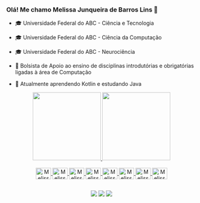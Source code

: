 ### Olá! Me chamo Melissa Junqueira de Barros Lins 👋

- 🎓 Universidade Federal do ABC - Ciência e Tecnologia
- 🎓 Universidade Federal do ABC - Ciência da Computação
- 🎓 Universidade Federal do ABC - Neurociência

- 🔭 Bolsista de Apoio ao ensino de disciplinas introdutórias e obrigatórias ligadas à área de Computação
- 🌱 Atualmente aprendendo Kotlin e estudando Java

<section align="center" class="informações">
  <a href="https://github.com/melissajblins">
  <img height="180em" src="https://github-readme-stats.vercel.app/api?username=melissajblins&show_icons=true&theme=dracula&include_all_commits=true&count_private=true"/>
  <img height="180em" src="https://github-readme-stats.vercel.app/api/top-langs/?username=melissajblins&layout=compact&langs_count=7&theme=dracula"/>
</div>
 
<section style="display: inline_block" class="habilidades"><br>
  <img align="center" alt="Melissa-Java" height="30" width="40" src="https://cdn.jsdelivr.net/gh/devicons/devicon/icons/java/java-original.svg">
  <img align="center" alt="Melissa-Python" height="30" width="40" src="https://cdn.jsdelivr.net/gh/devicons/devicon/icons/python/python-original.svg">
  <img align="center" alt="Melissa-JS" height="30" width="40" src="https://cdn.jsdelivr.net/gh/devicons/devicon/icons/javascript/javascript-plain.svg">
  <img align="center" alt="Melissa-C" height="30" width="40" src="https://cdn.jsdelivr.net/gh/devicons/devicon/icons/c/c-original.svg">
  <img align="center" alt="Melissa-HTML" height="30" width="40" src="https://cdn.jsdelivr.net/gh/devicons/devicon/icons/html5/html5-original.svg">
  <img align="center" alt="Melissa-CSS" height="30" width="40" src="https://cdn.jsdelivr.net/gh/devicons/devicon/icons/css3/css3-original.svg">
  <img align="center" alt="Melissa-Bootstrap" height="30" width="40" src="https://cdn.jsdelivr.net/gh/devicons/devicon/icons/bootstrap/bootstrap-plain.svg">
  <img align="center" alt="Melissa-MySQL" height="30" width="40" src="https://cdn.jsdelivr.net/gh/devicons/devicon/icons/mysql/mysql-original.svg">
</section>

##

<section>
  <a href="https://www.linkedin.com/in/melissalins/" target="_blank"><img src="https://img.shields.io/badge/-LinkedIn-%230077B5?style=for-the-badge&logo=linkedin&logoColor=white" target="_blank"></a> 
  <a href="https://www.instagram.com/melissajblins/" target="_blank"><img src="https://img.shields.io/badge/-Instagram-%23E4405F?style=for-the-badge&logo=instagram&logoColor=white" target="_blank"></a>
  <a href = "mailto:meljblins@gmail.com"><img src="https://img.shields.io/badge/-Gmail-%23333?style=for-the-badge&logo=gmail&logoColor=white" target="_blank"></a>
</section>
